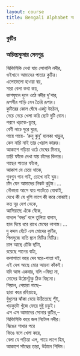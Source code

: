 ```yaml
--- 
layout: course
title: Bengali Alphabet অ
--- 
```

### কুটির
### অচিন্ত্যকুমার সেনগুপ্ত

ঝিকিমিকি দেখা যায় সোনালি নদীর,<br>
ওইখানে আমাদের পাতার কুটির।<br>
এলোমেলো হাওয়া বয়,<br>
সারা বেলা কথা কয়,<br>
কাশফুলে দুলে ওঠে নদীর দু’পার,<br>
রূপসীর শাড়ি যেন তৈরি রূপার।<br>
কুটিরের কোল ঘেঁষে একটু উঠোন,<br>
নেচে নেচে খেলা করি ছোট দুটি বোন।<br>
পরনে খড়কে-ডুরে,<br>
বেণী নাচে ঘুরে ঘুরে,<br>
পায়ে পায়ে- ‘রুনু ঝুনু’ হালকা খাড়ুর,<br>
কেন নাচি নাই তার খেয়াল কারুর।<br>
আকাশে গড়িয়া ওঠে মেঘের মিনার,<br>
তারি ফাঁকে দেখা যায় চাঁদের কিনার।<br>
গাছের পাতার ফাঁকে,<br>
আকাশ যে চেয়ে থাকে,<br>
গুনগুন গান গাই, চোখে নাই ঘুম।<br>
চাঁদ যেন আমাদের নিকট কুটুম।…<br>
নৌকারা আসে যায় পাটেতে বোঝাই,<br>
দেখে কী যে খুশি লাগে কী করে বোঝাই।<br>
কত দূর দেশ থেকে,<br>
আসিয়াছে এঁকে বেঁকে,<br>
বাদলে ‘বদর’ বলে তুলিয়া বাদাম,<br>
হাল দিয়ে ধরে রাখে মেঘের লাগাম।…<br>
দু কদম হেঁটে এস মোদের কুটির,<br>
পিলসুজে বাতি জ্বলে মিটির মিটির।<br>
চাল আছে ঢেঁকি ছাঁটা,<br>
রয়েছে পানের বাটা,<br>
কলাপাতা ভরে দেব ঘরে-পাতা দই,<br>
এই দেখ আছে মোর আয়না কাঁকই।<br>
যদি আস একবার, বলি –মিছা না,<br>
মোদের উঠোনটুকু ঠিক বিছানা।<br>
পিয়াল, পেয়ারা গাছে–<br>
ছায়া করে রহিয়াছে,<br>
ধুঁধুলের ঝাঁকা বেয়ে উঠিতেছে পুঁই,<br>
খড়কুটো খুঁজে ফেরে দুষ্টু চড়ুই।<br>
এস এস আমাদের সোনার কুটির,–<br>
ঝিকিমিকি করে জল নিটোল নদীর।<br>
ঝিঙের শাখার পরে<br>
ফিঙে বসে খেলা করে,<br>
বেলা যে পড়িয়া এল, গায়ে লাগে হিম,<br>
আকাশে সাঁঝের তারা, উঠানে পিদিম।